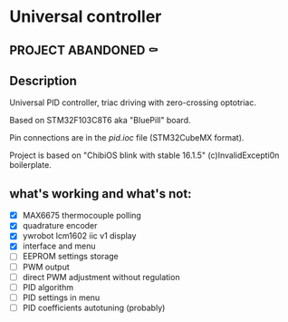 # Universal controller

## PROJECT ABANDONED ⚰️

## Description

Universal PID controller, triac driving with zero-crossing optotriac.

Based on STM32F103C8T6 aka "BluePill" board.

Pin connections are in the *pid.ioc* file (STM32CubeMX format).

Project is based on "ChibiOS blink with stable 16.1.5" (c)InvalidExcepti0n boilerplate.

## what's working and what's not:

- [x] MAX6675 thermocouple polling 
- [x] quadrature encoder
- [x] ywrobot lcm1602 iic v1 display
- [x] interface and menu 
- [ ] EEPROM settings storage
- [ ] PWM output
- [ ] direct PWM adjustment without regulation
- [ ] PID algorithm
- [ ] PID settings in menu
- [ ] PID coefficients autotuning (probably)
